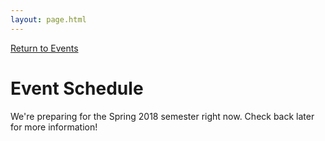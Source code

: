```yaml
---
layout: page.html
---
```


[Return to Events](/events)

# Event Schedule

We're preparing for the Spring 2018 semester right now. Check back later for more information!
